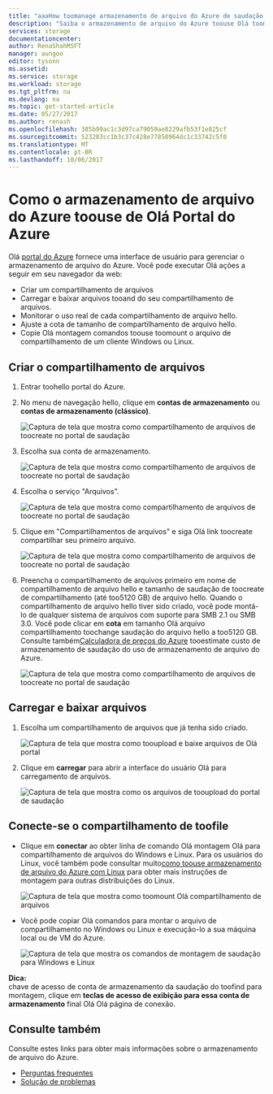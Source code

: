 ```yaml
---
title: "aaaHow toomanage armazenamento de arquivo do Azure de saudação portal do Azure | Microsoft Docs"
description: "Saiba o armazenamento de arquivo do Azure toouse Olá toomanage portal do Azure."
services: storage
documentationcenter: 
author: RenaShahMSFT
manager: aungoo
editor: tysonn
ms.assetid: 
ms.service: storage
ms.workload: storage
ms.tgt_pltfrm: na
ms.devlang: na
ms.topic: get-started-article
ms.date: 05/27/2017
ms.author: renash
ms.openlocfilehash: 385b99ac1c3d97ca79059ae8229afb53f1e825cf
ms.sourcegitcommit: 523283cc1b3c37c428e77850964dc1c33742c5f0
ms.translationtype: MT
ms.contentlocale: pt-BR
ms.lasthandoff: 10/06/2017
---
```

# <a name="how-toouse-azure-file-storage-from-hello-azure-portal"></a>Como o armazenamento de arquivo do Azure toouse de Olá Portal do Azure
Olá [portal do Azure](https://portal.azure.com) fornece uma interface de usuário para gerenciar o armazenamento de arquivo do Azure. Você pode executar Olá ações a seguir em seu navegador da web:

* Criar um compartilhamento de arquivos
* Carregar e baixar arquivos tooand do seu compartilhamento de arquivos.
* Monitorar o uso real de cada compartilhamento de arquivo hello.
* Ajuste a cota de tamanho de compartilhamento de arquivo hello.
* Copie Olá montagem comandos toouse toomount o arquivo de compartilhamento de um cliente Windows ou Linux.

## <a name="create-file-share"></a>Criar o compartilhamento de arquivos
1. Entrar toohello portal do Azure.
2. No menu de navegação hello, clique em **contas de armazenamento** ou **contas de armazenamento (clássico)**.
    
    ![Captura de tela que mostra como compartilhamento de arquivos de toocreate no portal de saudação](media/storage-file-how-to-use-files-portal/use-files-portal-create-file-share1.png)

3. Escolha sua conta de armazenamento.

    ![Captura de tela que mostra como compartilhamento de arquivos de toocreate no portal de saudação](media/storage-file-how-to-use-files-portal/use-files-portal-create-file-share2.png)

4. Escolha o serviço "Arquivos".

    ![Captura de tela que mostra como compartilhamento de arquivos de toocreate no portal de saudação](media/storage-file-how-to-use-files-portal/use-files-portal-create-file-share3.png)

5. Clique em "Compartilhamentos de arquivos" e siga Olá link toocreate compartilhar seu primeiro arquivo.

    ![Captura de tela que mostra como compartilhamento de arquivos de toocreate no portal de saudação](media/storage-file-how-to-use-files-portal/use-files-portal-create-file-share4.png)

6. Preencha o compartilhamento de arquivos primeiro em nome de compartilhamento de arquivo hello e tamanho de saudação de toocreate de compartilhamento (até too5120 GB) de arquivo hello. Quando o compartilhamento de arquivo hello tiver sido criado, você pode montá-lo de qualquer sistema de arquivos com suporte para SMB 2.1 ou SMB 3.0. Você pode clicar em **cota** em tamanho Olá arquivo compartilhamento toochange saudação do arquivo hello a too5120 GB. Consulte também[Calculadora de preços do Azure](https://azure.microsoft.com/pricing/calculator/) tooestimate custo de armazenamento de saudação do uso de armazenamento de arquivo do Azure.

    ![Captura de tela que mostra como compartilhamento de arquivos de toocreate no portal de saudação](media/storage-file-how-to-use-files-portal/use-files-portal-create-file-share5.png)

## <a name="upload-and-download-files"></a>Carregar e baixar arquivos
1. Escolha um compartilhamento de arquivos que já tenha sido criado.

    ![Captura de tela que mostra como tooupload e baixe arquivos de Olá portal](media/storage-file-how-to-use-files-portal/use-files-portal-upload-file1.png)

2. Clique em **carregar** para abrir a interface do usuário Olá para carregamento de arquivos.

    ![Captura de tela que mostra como os arquivos de tooupload do portal de saudação](media/storage-file-how-to-use-files-portal/use-files-portal-upload-file2.png)

## <a name="connect-toofile-share"></a>Conecte-se o compartilhamento de toofile
-  Clique em **conectar** ao obter linha de comando Olá montagem Olá para compartilhamento de arquivos do Windows e Linux. Para os usuários do Linux, você também pode consultar muito[como toouse armazenamento de arquivo do Azure com Linux](storage-how-to-use-files-linux.md) para obter mais instruções de montagem para outras distribuições do Linux.

    ![Captura de tela que mostra como toomount Olá compartilhamento de arquivos](media/storage-file-how-to-use-files-portal/use-files-portal-connect.png)
-  Você pode copiar Olá comandos para montar o arquivo de compartilhamento no Windows ou Linux e execução-lo a sua máquina local ou de VM do Azure.

    ![Captura de tela que mostra os comandos de montagem de saudação para Windows e Linux](media/storage-file-how-to-use-files-portal/use-files-portal-show-mount-commands.png)

**Dica:**  
chave de acesso de conta de armazenamento da saudação do toofind para montagem, clique em **teclas de acesso de exibição para essa conta de armazenamento** final Olá Olá página de conexão.

## <a name="see-also"></a>Consulte também
Consulte estes links para obter mais informações sobre o armazenamento de arquivo do Azure.

* [Perguntas frequentes](storage-files-faq.md)
* [Solução de problemas](storage-troubleshoot-file-connection-problems.md)